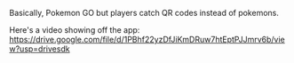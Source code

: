 Basically, Pokemon GO but players catch QR codes instead of pokemons.

Here's a video showing off the app:
https://drive.google.com/file/d/1PBhf22yzDfJiKmDRuw7htEptPJJmrv6b/view?usp=drivesdk
